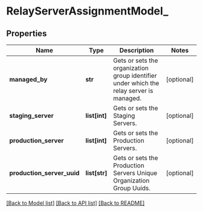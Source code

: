 # RelayServerAssignmentModel_

## Properties
Name | Type | Description | Notes
------------ | ------------- | ------------- | -------------
**managed_by** | **str** | Gets or sets the organization group identifier under which the relay server is managed. | [optional] 
**staging_server** | **list[int]** | Gets or sets the Staging Servers. | [optional] 
**production_server** | **list[int]** | Gets or sets the Production Servers. | [optional] 
**production_server_uuid** | **list[str]** | Gets or sets the Production Servers Unique Organization Group Uuids. | [optional] 

[[Back to Model list]](../README.md#documentation-for-models) [[Back to API list]](../README.md#documentation-for-api-endpoints) [[Back to README]](../README.md)


